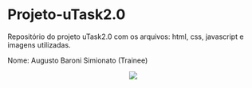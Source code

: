 # Projeto-uTask2.0
Repositório do projeto uTask2.0 com os arquivos: html, css, javascript e imagens utilizadas.

Nome: Augusto Baroni Simionato (Trainee)
<div align="center">
  <img src="https://user-images.githubusercontent.com/72254418/151709177-d768d864-4d91-40e4-b313-21a79dfba7b3.png" />
</div>
